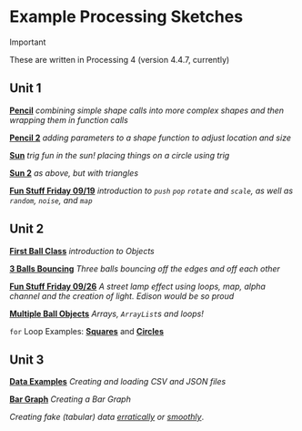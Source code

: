 # Example Processing Sketches

> [!Important]
> These are written in Processing 4 (version 4.4.7, currently)

## Unit 1 

[**Pencil**](https://github.com/joswald-khs/example-processing-sketches/blob/main/pencil.pde) _combining simple shape calls into more complex shapes and then wrapping them in function calls_

[**Pencil 2**](https://github.com/joswald-khs/example-processing-sketches/blob/main/pencil_2.pde) _adding parameters to a shape function to adjust location and size_

[**Sun**](sun.pde) _trig fun in the sun! placing things on a circle using trig_

[**Sun 2**](sun2.pde) _as above, but with triangles_

[**Fun Stuff Friday 09/19**](fsf0919.pde) _introduction to `push` `pop` `rotate` and `scale`, as well as `random`, `noise`, and `map`_

## Unit 2

[**First Ball Class**](FirstBallClass.pde) _introduction to Objects_

[**3 Balls Bouncing**](bounce3.pde) _Three balls bouncing off the edges and off each other_

[**Fun Stuff Friday 09/26**](streetLamp.pde) _A street lamp effect using loops, map, alpha channel and the creation of light. Edison would be so proud_

[**Multiple Ball Objects**](multiBounce.pde) _Arrays, `ArrayList`s and loops!_

`for` Loop Examples: [**Squares**](forLoopExamples/squares.pde) and [**Circles**](forLoopExamples/circles.pde)

## Unit 3

[**Data Examples**](dataExamples/README.md) _Creating and loading CSV and JSON files_

[**Bar Graph**](/barGraph/README.md) _Creating a Bar Graph_

_Creating fake (tabular) data [erratically](fakeDataGenerator.pde) or [smoothly](smoothFakeDataGenerator.pde)_. 
